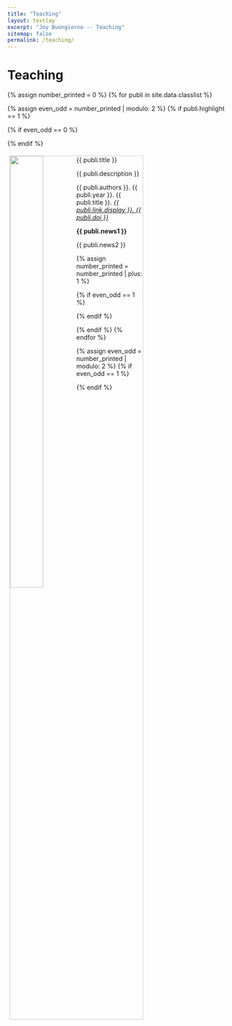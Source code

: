 ```yaml
---
title: "Teaching"
layout: textlay
excerpt: "Joy Buongiorno -- Teaching"
sitemap: false
permalink: /teaching/
---
```


# Teaching
{% assign number_printed = 0 %}
{% for publi in site.data.classlist %}

{% assign even_odd = number_printed | modulo: 2 %}
{% if publi.highlight == 1 %}

{% if even_odd == 0 %}
<div class="container">
{% endif %}

<html>
<head>
<style>
div.gallery {
  margin: 5px;
  border: 1px solid #ccc;
  float: left;
  width: 300px;
}

div.gallery:hover {
  border: 1px solid #777;
}

div.gallery img {
  width: 100%;
  height: 500;
}

div.desc {
  padding: 30px;
  text-align: center;
}
</style>
</head>
<body>

<div class="gallery">
  <pubtit>{{ publi.title }}</pubtit>
  <img src="{{ site.url }}{{ site.baseurl }}/images/classpic/{{ publi.image }}" class="img-responsive" width="50%" style="float: left" />
  <p>{{ publi.description }}</p>
  <p>{{ publi.authors }}. {{ publi.year }}. {{ publi.title }}. <em><a href="{{ publi.link.url }}">{{ publi.link.display }}. {{ publi.doi }}</a></em></p>
  <p class="text-danger"><strong> {{ publi.news1 }}</strong></p>
  <p> {{ publi.news2 }}</p>



{% assign number_printed = number_printed | plus: 1 %}

{% if even_odd == 1 %}

{% endif %}

{% endif %}
{% endfor %}

{% assign even_odd = number_printed | modulo: 2 %}
{% if even_odd == 1 %}

{% endif %}

<p> &nbsp; </p>